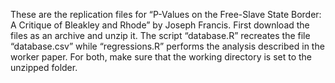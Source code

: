 These are the replication files for “P-Values on the Free-Slave State Border: A Critique of Bleakley and Rhode” by Joseph Francis. First download the files as an archive and unzip it. The script “database.R” recreates the file “database.csv” while “regressions.R” performs the analysis described in the worker paper. For both, make sure that the working directory is set to the unzipped folder.
